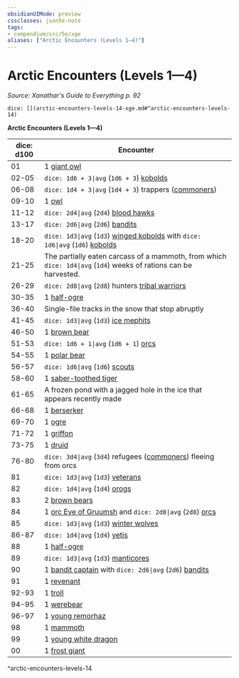 ```yaml
---
obsidianUIMode: preview
cssclasses: json5e-note
tags:
- compendium/src/5e/xge
aliases: ["Arctic Encounters (Levels 1—4)"]
---
```

# Arctic Encounters (Levels 1—4)
*Source: Xanathar's Guide to Everything p. 92* 

`dice: [](arctic-encounters-levels-14-xge.md#^arctic-encounters-levels-14)`

**Arctic Encounters (Levels 1—4)**

| dice: d100 | Encounter |
|------------|-----------|
| 01 | 1 [giant owl](4-Resources/Compendium/bestiary/beast/giant-owl.md) |
| 02-05 | `dice: 1d6 + 3\|avg` (`1d6 + 3`) [kobolds](4-Resources/Compendium/bestiary/humanoid/kobold.md) |
| 06-08 | `dice: 1d4 + 3\|avg` (`1d4 + 3`) trappers ([commoners](4-Resources/Compendium/bestiary/humanoid/commoner.md)) |
| 09-10 | 1 [owl](4-Resources/Compendium/bestiary/beast/owl.md) |
| 11-12 | `dice: 2d4\|avg` (`2d4`) [blood hawks](4-Resources/Compendium/bestiary/beast/blood-hawk.md) |
| 13-17 | `dice: 2d6\|avg` (`2d6`) [bandits](4-Resources/Compendium/bestiary/humanoid/bandit.md) |
| 18-20 | `dice: 1d3\|avg` (`1d3`) [winged kobolds](4-Resources/Compendium/bestiary/humanoid/winged-kobold.md) with `dice: 1d6\|avg` (`1d6`) [kobolds](4-Resources/Compendium/bestiary/humanoid/kobold.md) |
| 21-25 | The partially eaten carcass of a mammoth, from which `dice: 1d4\|avg` (`1d4`) weeks of rations can be harvested. |
| 26-29 | `dice: 2d8\|avg` (`2d8`) hunters [tribal warriors](4-Resources/Compendium/bestiary/humanoid/tribal-warrior.md) |
| 30-35 | 1 [half-ogre](4-Resources/Compendium/bestiary/giant/half-ogre-ogrillon.md) |
| 36-40 | Single-file tracks in the snow that stop abruptly |
| 41-45 | `dice: 1d3\|avg` (`1d3`) [ice mephits](4-Resources/Compendium/bestiary/elemental/ice-mephit.md) |
| 46-50 | 1 [brown bear](4-Resources/Compendium/bestiary/beast/brown-bear.md) |
| 51-53 | `dice: 1d6 + 1\|avg` (`1d6 + 1`) [orcs](4-Resources/Compendium/bestiary/humanoid/orc.md) |
| 54-55 | 1 [polar bear](4-Resources/Compendium/bestiary/beast/polar-bear.md) |
| 56-57 | `dice: 1d6\|avg` (`1d6`) [scouts](4-Resources/Compendium/bestiary/humanoid/scout.md) |
| 58-60 | 1 [saber-toothed tiger](4-Resources/Compendium/bestiary/beast/saber-toothed-tiger.md) |
| 61-65 | A frozen pond with a jagged hole in the ice that appears recently made |
| 66-68 | 1 [berserker](4-Resources/Compendium/bestiary/humanoid/berserker.md) |
| 69-70 | 1 [ogre](4-Resources/Compendium/bestiary/giant/ogre.md) |
| 71-72 | 1 [griffon](4-Resources/Compendium/bestiary/monstrosity/griffon.md) |
| 73-75 | 1 [druid](4-Resources/Compendium/bestiary/humanoid/druid.md) |
| 76-80 | `dice: 3d4\|avg` (`3d4`) refugees ([commoners](4-Resources/Compendium/bestiary/humanoid/commoner.md)) fleeing from orcs |
| 81 | `dice: 1d3\|avg` (`1d3`) [veterans](4-Resources/Compendium/bestiary/humanoid/veteran.md) |
| 82 | `dice: 1d4\|avg` (`1d4`) [orogs](4-Resources/Compendium/bestiary/humanoid/orog.md) |
| 83 | 2 [brown bears](4-Resources/Compendium/bestiary/beast/brown-bear.md) |
| 84 | 1 [orc Eye of Gruumsh](4-Resources/Compendium/bestiary/humanoid/orc-eye-of-gruumsh.md) and `dice: 2d8\|avg` (`2d8`) [orcs](4-Resources/Compendium/bestiary/humanoid/orc.md) |
| 85 | `dice: 1d3\|avg` (`1d3`) [winter wolves](4-Resources/Compendium/bestiary/monstrosity/winter-wolf.md) |
| 86-87 | `dice: 1d4\|avg` (`1d4`) [yetis](4-Resources/Compendium/bestiary/monstrosity/yeti.md) |
| 88 | 1 [half-ogre](4-Resources/Compendium/bestiary/giant/half-ogre-ogrillon.md) |
| 89 | `dice: 1d3\|avg` (`1d3`) [manticores](4-Resources/Compendium/bestiary/monstrosity/manticore.md) |
| 90 | 1 [bandit captain](4-Resources/Compendium/bestiary/humanoid/bandit-captain.md) with `dice: 2d6\|avg` (`2d6`) [bandits](4-Resources/Compendium/bestiary/humanoid/bandit.md) |
| 91 | 1 [revenant](4-Resources/Compendium/bestiary/undead/revenant.md) |
| 92-93 | 1 [troll](4-Resources/Compendium/bestiary/giant/troll.md) |
| 94-95 | 1 [werebear](4-Resources/Compendium/bestiary/humanoid/werebear.md) |
| 96-97 | 1 [young remorhaz](4-Resources/Compendium/bestiary/monstrosity/young-remorhaz.md) |
| 98 | 1 [mammoth](4-Resources/Compendium/bestiary/beast/mammoth.md) |
| 99 | 1 [young white dragon](4-Resources/Compendium/bestiary/dragon/young-white-dragon.md) |
| 00 | 1 [frost giant](4-Resources/Compendium/bestiary/giant/frost-giant.md) |
^arctic-encounters-levels-14